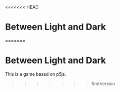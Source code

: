 <<<<<<< HEAD
# Between Light and Dark
=======
# Between Light and Dark

This is a game based on p5js.
>>>>>>> firstVersion
